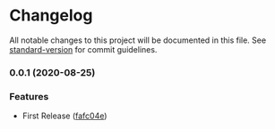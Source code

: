 # Changelog

All notable changes to this project will be documented in this file. See [standard-version](https://github.com/conventional-changelog/standard-version) for commit guidelines.

### 0.0.1 (2020-08-25)


### Features

* First Release ([fafc04e](https://github.com/AlexanderC/nestjs-mtenant/commit/fafc04e55fd4f9d4cf523cbdd15997b09db80629))
